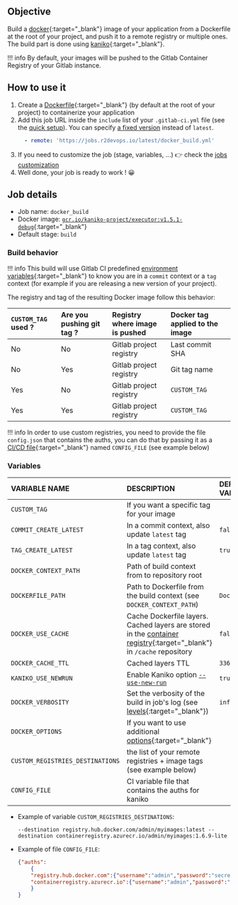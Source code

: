 ## Objective

Build a [docker](https://www.docker.com/){:target="_blank"} image of your application
from a Dockerfile at the root of your project, and push it to a remote registry or multiple ones. The build part is done using
[kaniko](https://github.com/GoogleContainerTools/kaniko){:target="_blank"}.

!!! info
    By default, your images will be pushed to the Gitlab Container
    Registry of your Gitlab instance.

## How to use it

1. Create a
   [Dockerfile](https://docs.docker.com/get-started/part2/#sample-dockerfile){:target="_blank"} (by default at the root of your project)
   to containerize your application
1. Add this job URL inside the `include` list of your `.gitlab-ci.yml` file (see the [quick setup](/use-the-hub/#quick-setup)). You can specify [a fixed version](#changelog) instead of `latest`.
    ```yaml
      - remote: 'https://jobs.r2devops.io/latest/docker_build.yml'
    ```
4. If you need to customize the job (stage, variables, ...) 👉 check the [jobs
   customization](/use-the-hub/#jobs-customization)
5. Well done, your job is ready to work ! 😀

## Job details

* Job name: `docker_build`
* Docker image: [`gcr.io/kaniko-project/executor:v1.5.1-debug`](https://github.com/GoogleContainerTools/kaniko){:target="_blank"}
* Default stage: `build`

### Build behavior

!!! info
    This build will use Gitlab CI predefined [environment variables](https://docs.gitlab.com/ee/ci/variables/predefined_variables.html){:target="_blank"}
    to know you are in a `commit` context or a `tag` context
    (for example if you are releasing a new version of your project).

The registry and tag of the resulting Docker image follow this behavior:

| `CUSTOM_TAG` used ? | Are you pushing git tag ? | Registry where image is pushed | Docker tag applied to the image |
|:--------------------|:--------------------------|:-------------------------------|:--------------------------------|
| No                  | No                        | Gitlab project registry        | Last commit SHA                 |
| No                  | Yes                       | Gitlab project registry        | Git tag name                    |
| Yes                 | No                        | Gitlab project registry        | `CUSTOM_TAG`                    |
| Yes                 | Yes                       | Gitlab project registry        | `CUSTOM_TAG`                    |

!!! info
    In order to use custom registries, you need to provide the file `config.json` that contains the auths, you can do that by passing it as a [CI/CD file](https://docs.gitlab.com/ee/ci/variables/#cicd-variable-types){:target="_blank"} named `CONFIG_FILE` (see example below)

### Variables

| VARIABLE NAME                    | DESCRIPTION                                                                                                                                                                          | DEFAULT VALUE |
|:---------------------------------|:-------------------------------------------------------------------------------------------------------------------------------------------------------------------------------------|:--------------|
| `CUSTOM_TAG`                     | If you want a specific tag for your image                                                                                                                                            | ` `           |
| `COMMIT_CREATE_LATEST`           | In a commit context, also update `latest` tag                                                                                                                                        | `false`       |
| `TAG_CREATE_LATEST`              | In a tag context, also update `latest` tag                                                                                                                                           | `true`        |
| `DOCKER_CONTEXT_PATH`            | Path of build context from to repository root                                                                                                                                        | ` `           |
| `DOCKERFILE_PATH`                | Path to Dockerfile from the build context (see `DOCKER_CONTEXT_PATH`)                                                                                                                | `Dockerfile`  |
| `DOCKER_USE_CACHE`               | Cache Dockerfile layers. Cached layers are stored in the [container registry](https://docs.gitlab.com/ee/user/packages/container_registry/){:target="_blank"} in `/cache` repository | `false`       |
| `DOCKER_CACHE_TTL`               | Cached layers TTL                                                                                                                                                                    | `336h`        |
| `KANIKO_USE_NEWRUN`              | Enable Kaniko option [`--use-new-run`](https://github.com/GoogleContainerTools/kaniko#--use-new-run)                                                                                 | `true`        |
| `DOCKER_VERBOSITY`               | Set the verbosity of the build in job's log (see [levels](https://github.com/GoogleContainerTools/kaniko#--verbosity){:target="_blank"})                                             | `info`        |
| `DOCKER_OPTIONS`                 | If you want to use additional [options](https://github.com/GoogleContainerTools/kaniko#additional-flags){:target="_blank"}                                                           | ` `           |
| `CUSTOM_REGISTRIES_DESTINATIONS` | the list of your remote registries + image tags (see example below)                                                                                                                  | ` `           |
| `CONFIG_FILE`                    | CI variable file that contains the auths for kaniko                                                                                                                                  | ` `           |

* Example of variable `CUSTOM_REGISTRIES_DESTINATIONS`:
    ```
    --destination registry.hub.docker.com/admin/myimages:latest --destination containerregistry.azurecr.io/admin/myimages:1.6.9-lite
    ```


* Example of file `CONFIG_FILE`:
    ```json
    {"auths":
        {
        "registry.hub.docker.com":{"username":"admin","password":"secret"},
        "containerregistry.azurecr.io":{"username":"admin","password":"password"}
        }
    }
    ```